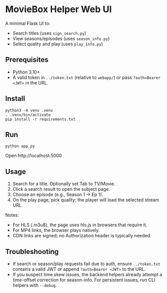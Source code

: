 # MovieBox Helper Web UI

A minimal Flask UI to:
- Search titles (uses `sign_search.py`)
- View seasons/episodes (uses `season_info.py`)
- Select quality and play (uses `play_info.py`)

## Prerequisites
- Python 3.10+
- A valid token in `../token.txt` (relative to `webapp/`) or pass `?auth=Bearer <JWT>` in the URL.

## Install
```
python3 -m venv .venv
. .venv/bin/activate
pip install -r requirements.txt
```

## Run
```
python app.py
```
Open http://localhost:5000

## Usage
1. Search for a title. Optionally set Tab to TV/Movie.
2. Click a search result to open the subject page.
3. Choose an episode (e.g., Season 1 → Ep 1).
4. On the play page, pick quality; the player will load the selected stream URL.

Notes:
- For HLS (.m3u8), the page uses hls.js in browsers that require it.
- For MP4 links, the browser plays natively.
- CDN links are signed; no Authorization header is typically needed.

## Troubleshooting
- If search or season/play requests fail due to auth, ensure `../token.txt` contains a valid JWT or append `?auth=Bearer <JWT>` to the URL.
- If you suspect time skew issues, the backend helpers already attempt a time-offset correction for season-info. For persistent issues, run CLI helpers with `--debug`.
